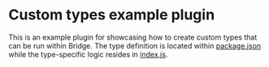 # Custom types example plugin
This is an example plugin for showcasing how to create custom types that can be run within Bridge.
The type definition is located within [package.json](./package.json) while the type-specific logic resides in [index.js](./index.js).